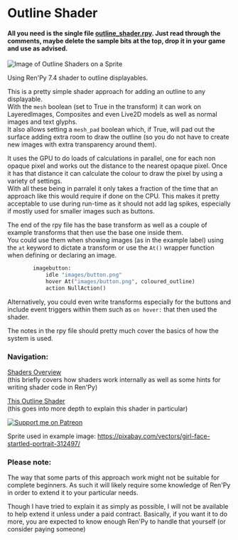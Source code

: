 # Outline Shader

#### All you need is the single file [outline_shader.rpy](https://github.com/RenpyRemix/outline-shader/blob/main/game/outline_shader.rpy). Just read through the comments, maybe delete the sample bits at the top, drop it in your game and use as advised.


![Image of Outline Shaders on a Sprite](explain_images/outlines.gif?raw=true "Thanks to:
Pixabay for the girl image (link at end)")


Using Ren'Py 7.4 shader to outline displayables.

This is a pretty simple shader approach for adding an outline to any displayable.  
With the `mesh` boolean (set to True in the transform) it can work on LayeredImages, Composites and even Live2D models as well as normal images and text glyphs.  
It also allows setting a `mesh_pad` boolean which, if True, will pad out the surface adding extra room to draw the outline (so you do not have to create new images with extra transparency around them).  

It uses the GPU to do loads of calculations in parallel, one for each non opaque pixel and works out the distance to the nearest opaque pixel. Once it has that distance it can calculate the colour to draw the pixel by using a variety of settings.  
With all these being in parralel it only takes a fraction of the time that an approach like this would require if done on the CPU. This makes it pretty acceptable to use during run-time as it should not add lag spikes, especially if mostly used for smaller images such as buttons.  

The end of the rpy file has the base transform as well as a couple of example transforms that then use the base one inside them.  
You could use them when showing images (as in the example label) using the `at` keyword to dictate a transform or use the `At()` wrapper function when defining or declaring an image.
```py
        imagebutton:
            idle "images/button.png"
            hover At("images/button.png", coloured_outline)
            action NullAction()
```
Alternatively, you could even write transforms especially for the buttons and include event triggers within them such as `on hover:` that then used the shader.
    
The notes in the rpy file should pretty much cover the basics of how the system is used.

### Navigation:

[Shaders Overview](https://github.com/RenpyRemix/outline-shader/blob/main/shader_overview.md)  
(this briefly covers how shaders work internally as well as some hints for writing shader code in Ren'Py)

[This Outline Shader](https://github.com/RenpyRemix/outline-shader/blob/main/outline_overview.md)  
(this goes into more depth to explain this shader in particular)


[![Support me on Patreon](https://c5.patreon.com/external/logo/become_a_patron_button.png)](https://www.patreon.com/bePatron?u=19978585)


Sprite used in example image: https://pixabay.com/vectors/girl-face-startled-portrait-312497/

### Please note:

The way that some parts of this approach work might not be suitable for complete beginners. As such it will likely require some knowledge of Ren'Py in order to extend it to your particular needs. 

Though I have tried to explain it as simply as possible, I will not be available to help extend it unless under a paid contract.
Basically, if you want it to do more, you are expected to know enough Ren'Py to handle that yourself (or consider paying someone)
